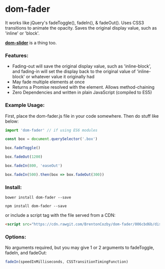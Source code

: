 # dom-fader
It works like jQuery's fadeToggle(), fadeIn(), &amp; fadeOut().
Uses CSS3 transitions to animate the opacity. Saves the original display value, such as 'inline' or 'block'.


[**dom-slider**](https://github.com/BrentonCozby/dom-slider) is a thing too.

### Features:
* Fading-out will save the original display value, such as 'inline-block', and fading-in will set the display back to the original value of 'inline-block' or whatever value it originally had
* May fade multiple elements at once
* Returns a Promise resolved with the element. Allows method-chaining
* Zero Dependencies and written in plain JavaScript (compiled to ES5)

### Example Usage:
First, place the dom-fader.js file in your code somewhere. Then do stuff like below:
```JavaScript
import 'dom-fader' // if using ES6 modules

const box = document.querySelector('.box')

box.fadeToggle()

box.fadeOut(1200)

box.fadeIn(800, 'easeOut')

box.fadeIn(500).then(box => box.fadeOut(300))
```
### Install:
```
bower install dom-fader --save

npm install dom-fader --save
```
or include a script tag with the file served from a CDN:
```HTML
<script src="https://cdn.rawgit.com/BrentonCozby/dom-fader/006cbd6b/dist/dom-fader.js"></script>
```


### Options:
No arguments required, but you may give 1 or 2 arguments to fadeToggle, fadeIn, and fadeOut:
```JavaScript
fadeIn(speedInMilliseconds, CSSTransitionTimingFunction)
```
